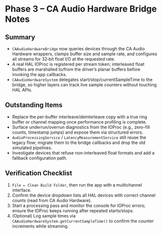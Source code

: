# Phase 3 – CA Audio Hardware Bridge Notes

## Summary
- `CAAudioHardwareBridge` now queries devices through the CA Audio Hardware wrappers, clamps buffer size and sample rate, and configures all streams for 32‑bit float I/O at the requested rate.
- A real HAL IOProc is registered per stream token; interleaved float buffers are marshalled to/from the driver’s planar buffers before invoking the app callbacks.
- `CAAudioHardwareSystem` delegates start/stop/currentSampleTime to the bridge, so higher layers can track live sample counters without touching HAL APIs.

## Outstanding Items
- Replace the per-buffer interleave/deinterleave copy with a true ring buffer or channel mapping once performance profiling is complete.
- Surface underrun/overrun diagnostics from the IOProc (e.g., zero-fill counts, timestamp jumps) and expose them via structured errors.
- `AudioProcessingService` / `LatencyMeasurementService` still reuse the legacy flow; migrate them to the bridge callbacks and drop the old simulated pipelines.
- Investigate devices that refuse non-interleaved float formats and add a fallback configuration path.

## Verification Checklist
1. `File ▸ Clean Build Folder`, then run the app with a multichannel interface.
2. Confirm the device dropdown lists all HAL devices with correct channel counts (read from CA Audio Hardware).
3. Start a processing pass and monitor the console for IOProc errors; ensure the IOProc keeps running after repeated starts/stops.
4. (Optional) Log sample times via `CAAudioHardwareSystem.getCurrentSampleTime()` to confirm the counter increments while streaming.
